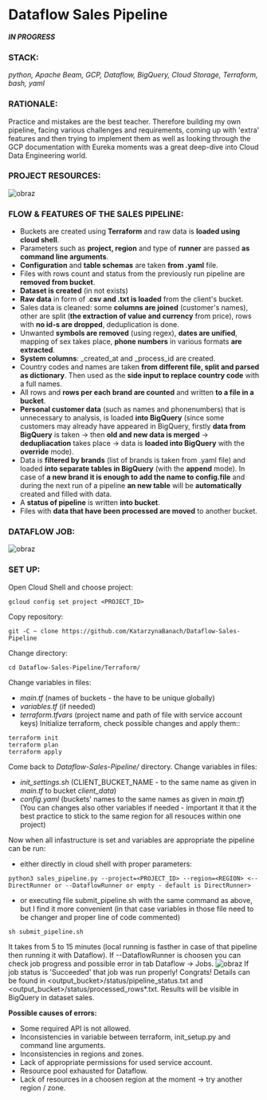 # Dataflow Sales Pipeline
**_IN PROGRESS_**

### **STACK:**

_python, Apache Beam, GCP, Dataflow, BigQuery, Cloud Storage, Terraform, bash, yaml_

### **RATIONALE:**

Practice and mistakes are the best teacher. Therefore building my own pipeline, facing various challenges and requirements, coming up with 'extra' features and then trying to implement them as well as looking through the GCP documentation with Eureka moments was a great deep-dive into Cloud Data Engineering world.

### **PROJECT RESOURCES:**
![obraz](https://github.com/KatarzynaBanach/Dataflow-Sales-Pipeline/assets/102869680/fa6c674c-e16b-4f00-8f39-fb4b86d46d00)

### **FLOW & FEATURES OF THE SALES PIPELINE:**
* Buckets are created using **Terraform** and raw data is **loaded using cloud shell**.
* Parameters such as **project, region** and type of **runner** are passed **as command line arguments**. 
* **Configuration** and **table schemas** are taken **from .yaml** file.
* Files with rows count and status from the previously run pipeline are **removed from bucket**. 
* **Dataset is created** (in not exists) 
* **Raw data** in form of .**csv and .txt is loaded** from the client's bucket.
* Sales data is cleaned: some **columns are joined** (customer's names), other are split (**the extraction of value and currency** from price), rows with **no id-s are dropped**, deduplication is done.
* Unwanted **symbols are removed** (using regex), **dates are unified**, mapping of sex takes place, **phone numbers** in various formats **are extracted**.
* **System columns**: _created_at and _process_id are created.
* Country codes and names are taken **from different file, split and parsed as dictionary**. Then used as the **side input to replace country code** with a full names.
* All rows and **rows per each brand are counted** and written **to a file in a bucket**.
* **Personal customer data** (such as names and phonenumbers) that is unnecessary to analysis, is loaded **into BigQuery** (since some customers may already have appeared in BigQuery, firstly **data from BigQuery** is taken -> then **old and new data is merged** -> **dedupliacation** takes place -> data is **loaded into BigQuery** with the **override** mode).
* Data is **filtered by brands** (list of brands is taken from .yaml file) and loaded **into separate tables in BigQuery** (with the **append** mode). In case of **a new brand it is enough to add the name to config.file** and during the next run of a pipeline **an new table** will be **automatically** created and filled with data.
* A **status of pipeline** is written **into bucket**.
* Files with **data that have been processed are moved** to another bucket.

### **DATAFLOW JOB:**
![obraz](https://github.com/KatarzynaBanach/Dataflow-Sales-Pipeline/assets/102869680/06c613a4-3058-43c1-bb59-b563a51ac5b2)

### **SET UP:**
Open Cloud Shell and choose project:
```
gcloud config set project <PROJECT_ID>
```
Copy repository:
```
git -C ~ clone https://github.com/KatarzynaBanach/Dataflow-Sales-Pipeline
```
Change directory:
```
cd Dataflow-Sales-Pipeline/Terraform/
```
Change variables in files:
* _main.tf_ (names of buckets - the have to be unique globally)
* _variables.tf_ (if needed)
* _terraform.tfvars_ (project name and path of file with service account keys)
Initialize terraform, check possible changes and apply them::
```
terraform init
terraform plan
terraform apply
```
Come back to _Dataflow-Sales-Pipeline/_ directory.
Change variables in files: 
* _init_settings.sh_ (CLIENT_BUCKET_NAME - to the same name as given in _main.tf_ to bucket _client_data_)
* _config.yaml_ (buckets' names to the same names as given in _main.tf_)
(You can changes also other variables if needed - important it that it the best practice to stick to the same region for all resouces within one project)

Now when all infastructure is set and variables are appropriate the pipeline can be run:
* either directly in cloud shell with proper parameters:
```
python3 sales_pipeline.py --project=<PROJECT_ID> --region=<REGION> <--DirectRunner or --DataflowRunner or empty - default is DirectRunner>
```
* or executing file submit_pipeline.sh with the same command as above, but I find it more convenient (in that case variables in those file need to be changer and proper line of code commented)
```
sh submit_pipeline.sh
```
It takes from 5 to 15 minutes (local running is fasther in case of that pipeline then running it with Dataflow). If --DataflowRunner is choosen you can check job progress and possible error in tab Dataflow -> Jobs.
![obraz](https://github.com/KatarzynaBanach/Dataflow-Sales-Pipeline/assets/102869680/02b134df-e0ef-4379-bda1-53737223822e)
If job status is 'Succeeded' that job was run properly! Congrats!
Details can be found in <output_bucket>/status/pipeline_status.txt and <output_bucket>/status/processed_rows*.txt.
Results will be visible in BigQuery in dataset sales.

**Possible causes of errors:**
* Some required API is not allowed.
* Inconsistencies in variable between terraform, init_setup.py and command line arguments.
* Inconsistencies in regions and zones.
* Lack of appropriate permissions for used service account.
* Resource pool exhausted for Dataflow.
* Lack of resources in a choosen region at the moment -> try another region / zone.
